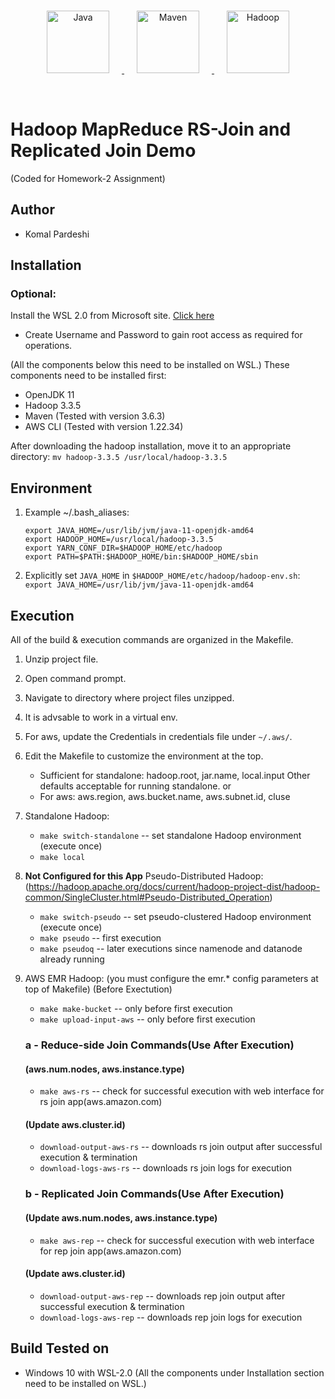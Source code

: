 <p align="center">  
    <br>
	<a href="#">
        <img height=100 src="https://cdn.svgporn.com/logos/java.svg" alt="Java" title="Java" hspace=20 />
        <img height=100 src="https://cdn.svgporn.com/logos/maven.svg" alt="Maven" title="Maven" hspace=20 />
        <img height=100 src="https://cdn.svgporn.com/logos/hadoop.svg" alt="Hadoop" title="Hadoop" hspace=20 /> 
  </a>	
</p>
<br>

# Hadoop MapReduce RS-Join and Replicated Join Demo
(Coded for Homework-2 Assignment)

## Author
- Komal Pardeshi

## Installation
### Optional:
Install the WSL 2.0 from Microsoft site. [Click here](https://learn.microsoft.com/en-us/windows/wsl/install)
- Create Username and Password to gain root access as required for operations.

(All the components below this need to be installed on WSL.)
These components need to be installed first:
- OpenJDK 11
- Hadoop 3.3.5
- Maven (Tested with version 3.6.3)
- AWS CLI (Tested with version 1.22.34)

After downloading the hadoop installation, move it to an appropriate directory:
`mv hadoop-3.3.5 /usr/local/hadoop-3.3.5`

## Environment
1) Example ~/.bash_aliases:
	```
	export JAVA_HOME=/usr/lib/jvm/java-11-openjdk-amd64
	export HADOOP_HOME=/usr/local/hadoop-3.3.5
	export YARN_CONF_DIR=$HADOOP_HOME/etc/hadoop
	export PATH=$PATH:$HADOOP_HOME/bin:$HADOOP_HOME/sbin
	```

2) Explicitly set `JAVA_HOME` in `$HADOOP_HOME/etc/hadoop/hadoop-env.sh`:
	`export JAVA_HOME=/usr/lib/jvm/java-11-openjdk-amd64`

## Execution
All of the build & execution commands are organized in the Makefile.
1) Unzip project file.
2) Open command prompt.
3) Navigate to directory where project files unzipped.
4) It is advsable to work in a virtual env.
5) For aws, update the Credentials in credentials file under `~/.aws/`.
6) Edit the Makefile to customize the environment at the top.
	- Sufficient for standalone: hadoop.root, jar.name, local.input
	Other defaults acceptable for running standalone.
	or 
	- For aws: aws.region, aws.bucket.name, aws.subnet.id,  cluse
7) Standalone Hadoop:
	- `make switch-standalone`		-- set standalone Hadoop environment (execute once)
	- `make local`
8)  **Not Configured for this App** 
	Pseudo-Distributed Hadoop:
	(https://hadoop.apache.org/docs/current/hadoop-project-dist/hadoop-common/SingleCluster.html#Pseudo-Distributed_Operation)
	- `make switch-pseudo`			-- set pseudo-clustered Hadoop environment (execute once)
	- `make pseudo`					-- first execution
	- `make pseudoq`				-- later executions since namenode and datanode already running 
9) AWS EMR Hadoop: (you must configure the emr.* config parameters at top of Makefile)
	(Before Exectution)
	- `make make-bucket`			-- only before first execution
	- `make upload-input-aws`		-- only before first execution
	
	### a - Reduce-side Join Commands(Use After Execution)
	#### (aws.num.nodes, aws.instance.type)
	- `make aws-rs`					-- check for successful execution with web interface for rs join app(aws.amazon.com)

	#### (Update aws.cluster.id)
	- `download-output-aws-rs`		-- downloads rs join output after successful execution & termination
	- `download-logs-aws-rs`		-- downloads rs join logs for execution

	### b - Replicated Join Commands(Use After Execution)
	#### (Update aws.num.nodes, aws.instance.type)
	- `make aws-rep`				-- check for successful execution with web interface for rep join app(aws.amazon.com)

	#### (Update aws.cluster.id)
	- `download-output-aws-rep`		-- downloads rep join output after successful execution & termination
	- `download-logs-aws-rep`		-- downloads rep join logs for execution

## Build Tested on
- Windows 10 with WSL-2.0
(All the components under Installation section need to be installed on WSL.)